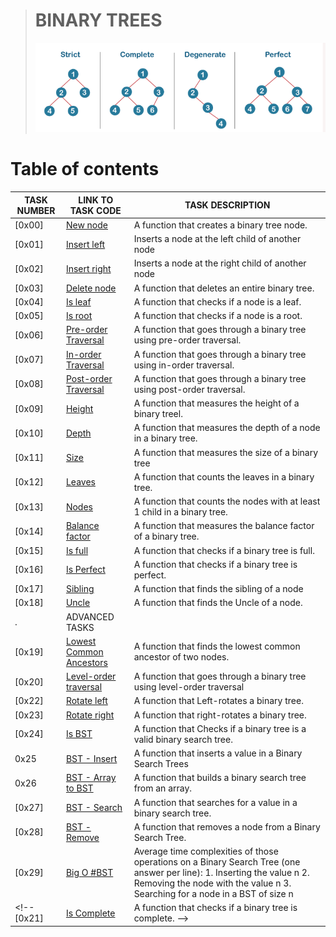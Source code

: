 
> # BINARY TREES
> ![Binary trees](./assets/bt.png)
# Table of contents
TASK NUMBER | LINK TO TASK CODE | TASK DESCRIPTION
----- | ------ | ----------
[0x00] | [New node](./0-binary_tree_node.c) | A function that creates a binary tree node.
[0x01] | [Insert left](./1-binary_tree_insert_left.c) | Inserts a node at the left child of another node
[0x02] | [Insert right](./2-binary_tree_insert_left.c) | Inserts a node at the right child of another node
[0x03] | [Delete node](./3-binary_tree_delete.c) | A function that deletes an entire binary tree.
[0x04] | [Is leaf](./4-binary_tree_is_leaf.c) | A function that checks if a node is a leaf.
[0x05] | [Is root](./5-binary_tree_is_root.c) | A function that checks if a node is a root.
[0x06] | [Pre-order Traversal](./6-binary_tree_preorder.c) | A function that goes through a binary tree using pre-order traversal.
[0x07] | [In-order Traversal](./7-binary_tree_inorder.c) | A function that goes through a binary tree using in-order traversal.
[0x08] | [Post-order Traversal](./8-binary_tree_postorder.c) | A function that goes through a binary tree using post-order traversal.
[0x09] | [Height](./9-binary_tree_height.c) | A function that measures the height of a binary treel.
[0x10] | [Depth](./10-binary_tree_depth.c) | A function that measures the depth of a node in a binary tree.
[0x11] | [Size](./11-binary_tree_size.c) | A function that measures the size of a binary tree
[0x12] | [Leaves](./12-binary_tree_leaves.c) | A function that counts the leaves in a binary tree.
[0x13] | [Nodes](./13-binary_tree_nodes.c) | A  function that counts the nodes with at least 1 child in a binary tree.
[0x14] | [Balance factor](./14-binary_tree_balance.c) | A function that measures the balance factor of a binary tree.
[0x15] | [Is full](./15-binary_tree_is_full.c) | A function that checks if a binary tree is full.
[0x16] | [Is Perfect](./16-binary_tree_is_perfect.c) | A function that checks if a binary tree is perfect.
[0x17] | [Sibling](./17-binary_tree_sibling.c) | A function that finds the sibling of a node
[0x18] | [Uncle](./18-binary_tree_uncle.c) | A function that finds the Uncle of a node.
 . |  ADVANCED TASKS | 
[0x19] | [Lowest Common Ancestors](./100-binary_trees_ancestor.c) | A function that finds the lowest common ancestor of two nodes.
[0x20] | [Level-order traversal](./101-binary_tree_levelorder.c) | A function that goes through a binary tree using level-order traversal
[0x22] | [Rotate left](./103-binary_tree_rotate_left.c) | A  function that Left-rotates a binary tree.
[0x23] | [Rotate right](./104-binary_tree_rotate_right.c) | A  function that right-rotates a binary tree.
[0x24] | [Is BST](./110-binary_tree_is_bst.c) | A  function that Checks if a binary tree is a valid binary search tree.
0x25 | [BST - Insert](./111-bst_insert.c) | A  function that inserts a value in a Binary Search Trees
0x26 | [BST - Array to BST](./112-array_to_bst.c) | A  function that builds a binary search tree from an array.
[0x27] | [BST - Search](./113-bst_search.c) | A  function that searches for a value in a binary search tree.
[0x28] | [BST - Remove](./114-bst_remove.c) | A  function that removes a node from a Binary Search Tree.
[0x29] | [Big O #BST](./115-O) | Average time complexities of those operations on a Binary Search Tree (one answer per line): 1. Inserting the value n 2. Removing the node with the value n 3. Searching for a node in a BST of size n
<!-- [0x21] | [Is Complete](./102-binary_tree_is_complete.c) | A  function that checks if a binary tree is complete. -->
